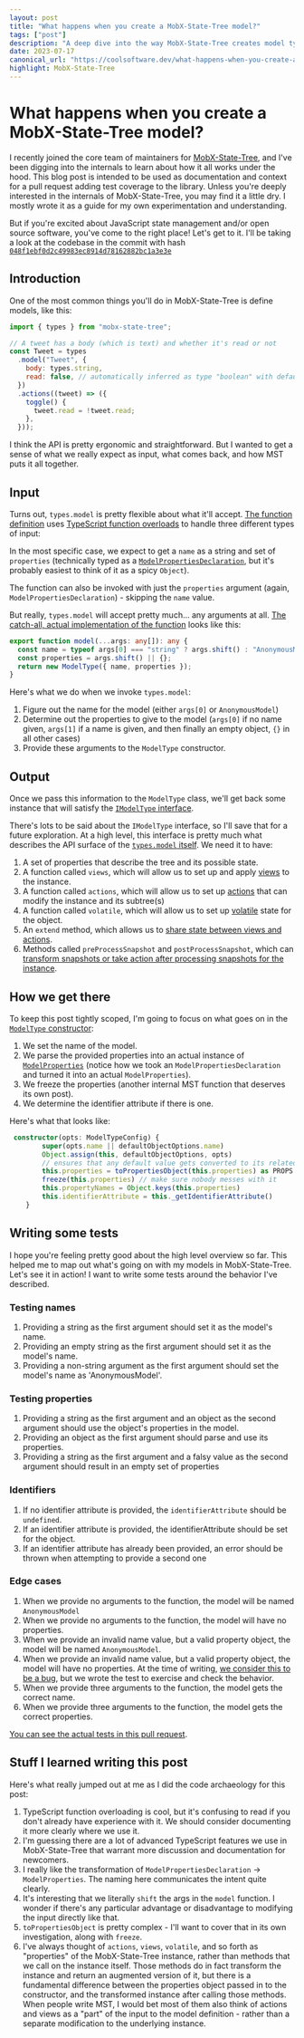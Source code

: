 ```yaml
---
layout: post
title: "What happens when you create a MobX-State-Tree model?"
tags: ["post"]
description: "A deep dive into the way MobX-State-Tree creates model type instances."
date: 2023-07-17
canonical_url: "https://coolsoftware.dev/what-happens-when-you-create-an-mst-model/"
highlight: MobX-State-Tree
---
```


# What happens when you create a MobX-State-Tree model?

I recently joined the core team of maintainers for [MobX-State-Tree](https://mobx-state-tree.js.org/intro/welcome), and I've been digging into the internals to learn about how it all works under the hood. This blog post is intended to be used as documentation and context for a pull request adding test coverage to the library. Unless you're deeply interested in the internals of MobX-State-Tree, you may find it a little dry. I mostly wrote it as a guide for my own experimentation and understanding.

But if you're excited about JavaScript state management and/or open source software, you've come to the right place! Let's get to it. I'll be taking a look at the codebase in the commit with hash [`048f1ebf0d2c49983ec8914d78162882bc1a3e3e`](https://github.com/mobxjs/mobx-state-tree/tree/048f1ebf0d2c49983ec8914d78162882bc1a3e3e/packages/mobx-state-tree)

## Introduction

One of the most common things you'll do in MobX-State-Tree is define models, like this:

```js
import { types } from "mobx-state-tree";

// A tweet has a body (which is text) and whether it's read or not
const Tweet = types
  .model("Tweet", {
    body: types.string,
    read: false, // automatically inferred as type "boolean" with default "false"
  })
  .actions((tweet) => ({
    toggle() {
      tweet.read = !tweet.read;
    },
  }));
```

I think the API is pretty ergonomic and straightforward. But I wanted to get a sense of what we really expect as input, what comes back, and how MST puts it all together.

## Input

Turns out, `types.model` is pretty flexible about what it'll accept. [The function definition](https://github.com/mobxjs/mobx-state-tree/blob/048f1ebf0d2c49983ec8914d78162882bc1a3e3e/packages/mobx-state-tree/src/types/complex-types/model.ts#L726) uses [TypeScript function overloads](https://www.typescriptlang.org/docs/handbook/2/functions.html#function-overloads) to handle three different types of input:

In the most specific case, we expect to get a `name` as a string and set of `properties` (technically typed as a [`ModelPropertiesDeclaration`](https://github.com/mobxjs/mobx-state-tree/blob/048f1ebf0d2c49983ec8914d78162882bc1a3e3e/packages/mobx-state-tree/src/types/complex-types/model.ts#L73), but it's probably easiest to think of it as a spicy `Object`).

The function can also be invoked with just the `properties` argument (again, `ModelPropertiesDeclaration`) - skipping the `name` value.

But really, `types.model` will accept pretty much... any arguments at all. [The catch-all, actual implementation of the function](https://github.com/mobxjs/mobx-state-tree/blob/048f1ebf0d2c49983ec8914d78162882bc1a3e3e/packages/mobx-state-tree/src/types/complex-types/model.ts#L738) looks like this:

```ts
export function model(...args: any[]): any {
  const name = typeof args[0] === "string" ? args.shift() : "AnonymousModel";
  const properties = args.shift() || {};
  return new ModelType({ name, properties });
}
```

Here's what we do when we invoke `types.model`:

1. Figure out the name for the model (either `args[0]` or `AnonymousModel`)
2. Determine out the properties to give to the model (`args[0]` if no name given, `args[1]` if a name is given, and then finally an empty object, `{}` in all other cases)
3. Provide these arguments to the `ModelType` constructor.

## Output

Once we pass this information to the `ModelType` class, we'll get back some instance that will satisfy the [`IModelType` interface](https://github.com/mobxjs/mobx-state-tree/blob/048f1ebf0d2c49983ec8914d78162882bc1a3e3e/packages/mobx-state-tree/src/types/complex-types/model.ts#L177).

There's lots to be said about the `IModelType` interface, so I'll save that for a future exploration. At a high level, this interface is pretty much what describes the API surface of the [`types.model` itself](https://mobx-state-tree.js.org/API/#model). We need it to have:

1. A set of properties that describe the tree and its possible state.
2. A function called `views`, which will allow us to set up and apply [views](https://mobx-state-tree.js.org//intro/getting-started#model-views) to the instance.
3. A function called `actions`, which will allow us to set up [actions](https://mobx-state-tree.js.org/concepts/actions) that can modify the instance and its subtree(s)
4. A function called `volatile`, which will allow us to set up [volatile](https://mobx-state-tree.js.org/concepts/volatiles) state for the object.
5. An `extend` method, which allows us to [share state between views and actions](https://github.com/mobxjs/mobx-state-tree/pull/425/files#diff-b335630551682c19a781afebcf4d07bf978fb1f8ac04c6bf87428ed5106870f5R630).
6. Methods called `preProcessSnapshot` and `postProcessSnapshot`, which can [transform snapshots or take action after processing snapshots for the instance](https://mobx-state-tree.js.org/API/interfaces/isnapshotprocessors#methods-1).

## How we get there

To keep this post tightly scoped, I'm going to focus on what goes on in the [`ModelType` constructor](https://github.com/mobxjs/mobx-state-tree/blob/048f1ebf0d2c49983ec8914d78162882bc1a3e3e/packages/mobx-state-tree/src/types/complex-types/model.ts#L342):

1. We set the name of the model.
2. We parse the provided properties into an actual instance of [`ModelProperties`](https://github.com/mobxjs/mobx-state-tree/blob/048f1ebf0d2c49983ec8914d78162882bc1a3e3e/packages/mobx-state-tree/src/types/complex-types/model.ts#L65) (notice how we took an `ModelPropertiesDeclaration` and turned it into an actual `ModelProperties`).
3. We freeze the properties (another internal MST function that deserves its own post).
4. We determine the identifier attribute if there is one.

Here's what that looks like:

```ts
 constructor(opts: ModelTypeConfig) {
        super(opts.name || defaultObjectOptions.name)
        Object.assign(this, defaultObjectOptions, opts)
        // ensures that any default value gets converted to its related type
        this.properties = toPropertiesObject(this.properties) as PROPS
        freeze(this.properties) // make sure nobody messes with it
        this.propertyNames = Object.keys(this.properties)
        this.identifierAttribute = this._getIdentifierAttribute()
    }
```

## Writing some tests

I hope you're feeling pretty good about the high level overview so far. This helped me to map out what's going on with my models in MobX-State-Tree. Let's see it in action! I want to write some tests around the behavior I've described.

### Testing names

1. Providing a string as the first argument should set it as the model's name.
2. Providing an empty string as the first argument should set it as the model's name.
3. Providing a non-string argument as the first argument should set the model's name as 'AnonymousModel'.

### Testing properties

1. Providing a string as the first argument and an object as the second argument should use the object's properties in the model.
1. Providing an object as the first argument should parse and use its properties.
1. Providing a string as the first argument and a falsy value as the second argument should result in an empty set of properties

### Identifiers

1. If no identifier attribute is provided, the `identifierAttribute` should be `undefined`.
1. If an identifier attribute is provided, the identifierAttribute should be set for the object.
1. If an identifier attribute has already been provided, an error should be thrown when attempting to provide a second one

### Edge cases

1. When we provide no arguments to the function, the model will be named `AnonymousModel`
1. When we provide no arguments to the function, the model will have no properties.
1. When we provide an invalid name value, but a valid property object, the model will be named `AnonymousModel`.
1. When we provide an invalid name value, but a valid property object, the model will have no properties. At the time of writing, [we consider this to be a bug](https://github.com/mobxjs/mobx-state-tree/issues/2045), but we wrote the test to exercise and check the behavior.
1. When we provide three arguments to the function, the model gets the correct name.
1. When we provide three arguments to the function, the model gets the correct properties.

[You can see the actual tests in this pull request](https://github.com/mobxjs/mobx-state-tree/pull/2044).

## Stuff I learned writing this post

Here's what really jumped out at me as I did the code archaeology for this post:

1. TypeScript function overloading is cool, but it's confusing to read if you don't already have experience with it. We should consider documenting it more clearly where we use it.
2. I'm guessing there are a lot of advanced TypeScript features we use in MobX-State-Tree that warrant more discussion and documentation for newcomers.
3. I really like the transformation of `ModelPropertiesDeclaration` -> `ModelProperties`. The naming here communicates the intent quite clearly.
4. It's interesting that we literally `shift` the args in the `model` function. I wonder if there's any particular advantage or disadvantage to modifying the input directly like that.
5. `toPropertiesObject` is pretty complex - I'll want to cover that in its own investigation, along with `freeze`.
6. I've always thought of `actions`, `views`, `volatile`, and so forth as "properties" of the MobX-State-Tree instance, rather than methods that we call on the instance itself. Those methods do in fact transform the instance and return an augmented version of it, but there is a fundamental difference between the properties object passed in to the constructor, and the transformed instance after calling those methods. When people write MST, I would bet most of them also think of actions and views as a "part" of the input to the model definition - rather than a separate modification to the underlying instance.
